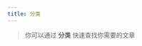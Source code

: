 ```yaml
---
title: 分类
---
```


<style>
  #pagemap {
    display: none;
  }
</style>

> 你可以通过 **分类** 快速查找你需要的文章

